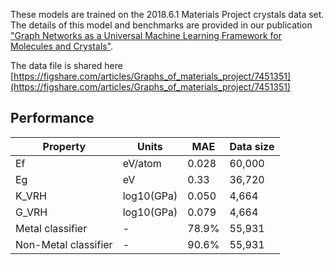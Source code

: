 These models are trained on the 2018.6.1 Materials Project crystals data set.
The details of this model and benchmarks are provided in our publication
["Graph Networks as a Universal Machine Learning Framework for Molecules and Crystals"](https://doi.org/10.1021/acs.chemmater.9b01294).

The data file is shared here [https://figshare.com/articles/Graphs_of_materials_project/7451351](https://figshare.com/articles/Graphs_of_materials_project/7451351)

## Performance

| Property | Units      | MAE   | Data size |
|----------|------------|-------|-----------|
| Ef       | eV/atom    | 0.028 | 60,000    |
| Eg       | eV         | 0.33  | 36,720    |
| K_VRH    | log10(GPa) | 0.050 | 4,664     |
| G_VRH    | log10(GPa) | 0.079 | 4,664     |
| Metal classifier | - | 78.9% | 55,931     |
| Non-Metal classifier | - | 90.6% | 55,931     |
